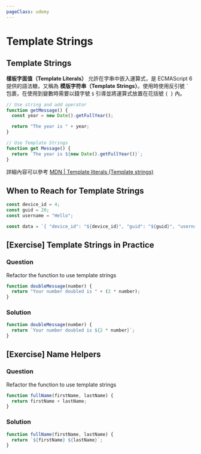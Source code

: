 ```yaml
---
pageClass: udemy
---
```


# Template Strings

## Template Strings

**樣板字面值（Template Literals）** 允許在字串中嵌入運算式，是 ECMAScript 6 提供的語法糖，又稱為 **模版字符串（Template Strings）**。使用時使用反引號 ``` ` ``` 包裹，在使用到變數時需要以錢字號 `$` 引導並將運算式放置在花括號 `{ }` 內。

```javascript
// Use string and add operator
function getMessage() {
  const year = new Date().getFullYear();

  return "The year is " + year;
}

// Use Template Strings
function get Message() {
  return `The year is ${new Date().getFullYear()}`;
}
```

詳細內容可以參考 [MDN | Template literals (Template strings)](https://developer.mozilla.org/en-US/docs/Web/JavaScript/Reference/Template_literals)

## When to Reach for Template Strings

```javascript
const device_id = 4;
const guid = 20;
const username = "Hello";

const data = `{ "device_id": "${device_id}", "guid": "${guid}", "username": "${username}", "}`;
```

## [Exercise] Template Strings in Practice

### Question

Refactor the function to use template strings

```javascript
function doubleMessage(number) {
  return "Your number doubled is " + (2 * number);
}
```

### Solution

```javascript
function doubleMessage(number) {
  return `Your number doubled is ${2 * number}`;
}
```

## [Exercise] Name Helpers

### Question

Refactor the function to use template strings

```javascript
function fullName(firstName, lastName) {
  return firstName + lastName;
}
```

### Solution

```javascript
function fullName(firstName, lastName) {
  return `${firstName} ${lastName}`;
}
```
